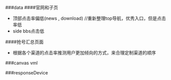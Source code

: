 ###data
####官网和子页
- 顶部点击率偏低(news , download) //重新整理top导航，优秀入口，但是点击率低
- side bbs点击低


####抢号汇总页面
- 根据各个渠道的点击率推测用户更加倾向的方式，来合理定制渠道的顺序


###canvas vml

###responseDevice
